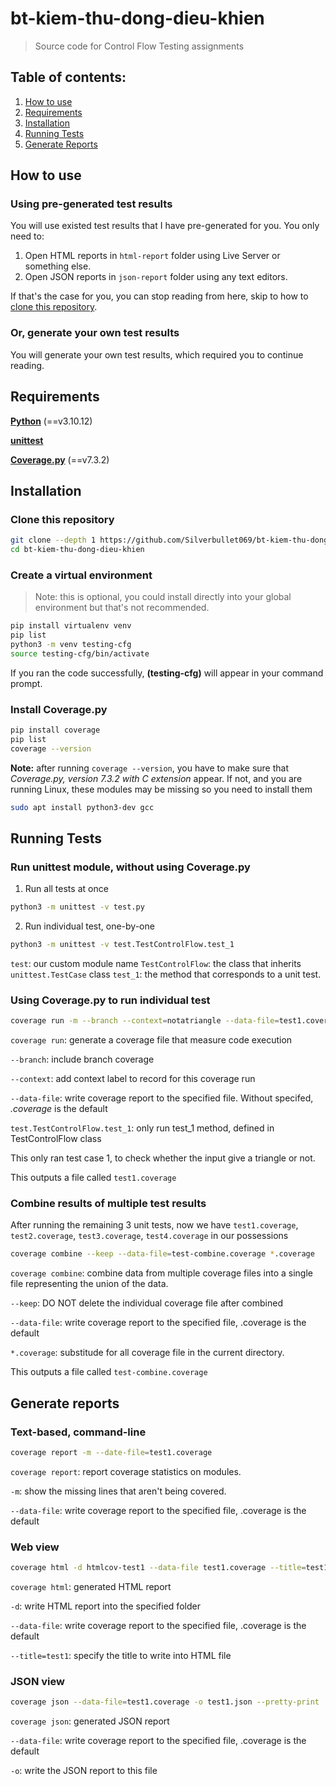 # bt-kiem-thu-dong-dieu-khien

> Source code for Control Flow Testing assignments

## Table of contents:
1.  [How to use](#how-to-use)
2.  [Requirements](#requirements)
3.  [Installation](#installation)
4.  [Running Tests](#running-tests)
5.  [Generate Reports](#generate-reports)

## How to use
### Using pre-generated test results
You will use existed test results that I have pre-generated for you. You only need to:

1. Open HTML reports in ```html-report``` folder using Live Server or something else.
2. Open JSON reports in ```json-report``` folder using any text editors.

If that's the case for you, you can stop reading from here, skip to how to [clone this repository](#clone-this-repository).

### Or, generate your own test results
You will generate your own test results, which required you to continue reading.

## Requirements
[**Python**](https://docs.python.org/3.10/) (==v3.10.12)

[**unittest**](https://docs.python.org/3/library/unittest.html)

[**Coverage.py**](https://coverage.readthedocs.io/en/7.3.2/) (==v7.3.2)

## Installation

### Clone this repository
```sh
git clone --depth 1 https://github.com/Silverbullet069/bt-kiem-thu-dong-dieu-khien.git
cd bt-kiem-thu-dong-dieu-khien
```

### Create a virtual environment 
> Note: this is optional, you could install directly into your global environment but that's not recommended.
```sh
pip install virtualenv venv
pip list
python3 -m venv testing-cfg
source testing-cfg/bin/activate
```
If you ran the code successfully, **(testing-cfg)** will appear in your command prompt.

### Install Coverage.py
```sh
pip install coverage
pip list
coverage --version
```

**Note:** after running ```coverage --version```, you have to make sure that *Coverage.py, version 7.3.2 with C extension* appear. If not, and you are running Linux, these modules may be missing so you need to install them
```sh
sudo apt install python3-dev gcc
```

## Running Tests

### Run unittest module, without using Coverage.py
1. Run all tests at once
```sh
python3 -m unittest -v test.py
```

2. Run individual test, one-by-one
```sh
python3 -m unittest -v test.TestControlFlow.test_1
```
```test```: our custom module name
```TestControlFlow```: the class that inherits ```unittest.TestCase``` class
```test_1```: the method that corresponds to a unit test.

### Using Coverage.py to run individual test

```sh
coverage run -m --branch --context=notatriangle --data-file=test1.coverage unittest test.TestControlFlow.test_1
```
```coverage run```: generate a coverage file that measure code execution

```--branch```: include branch coverage

```--context```: add context label to record for this coverage run

```--data-file```: write coverage report to the specified file. Without specifed, *.coverage* is the default

```test.TestControlFlow.test_1```: only run test_1 method, defined in TestControlFlow class

This only ran test case 1, to check whether the input give a triangle or not.

This outputs a file called ```test1.coverage```

### Combine results of multiple test results
After running the remaining 3 unit tests, now we have ```test1.coverage```, ```test2.coverage```, ```test3.coverage```, ```test4.coverage``` in our possessions

```sh
coverage combine --keep --data-file=test-combine.coverage *.coverage
```
```coverage combine```: combine data from multiple coverage files into a single file representing the union of the data.

```--keep```: DO NOT delete the individual coverage file after combined

```--data-file```: write coverage report to the specified file, .coverage is the default

```*.coverage```: substitude for all coverage file in the current directory.

This outputs a file called ```test-combine.coverage```

## Generate reports

### Text-based, command-line
```sh
coverage report -m --date-file=test1.coverage
```
```coverage report```: report coverage statistics on modules.

```-m```: show the missing lines that aren't being covered.

```--data-file```: write coverage report to the specified file, .coverage is the default

### Web view
```sh
coverage html -d htmlcov-test1 --data-file test1.coverage --title=test1
```
```coverage html```: generated HTML report

```-d```: write HTML report into the specified folder

```--data-file```: write coverage report to the specified file, .coverage is the default

```--title=test1```: specify the title to write into HTML file

### JSON view
```sh
coverage json --data-file=test1.coverage -o test1.json --pretty-print
```
```coverage json```: generated JSON report

```--data-file```: write coverage report to the specified file, .coverage is the default

```-o```: write the JSON report to this file
